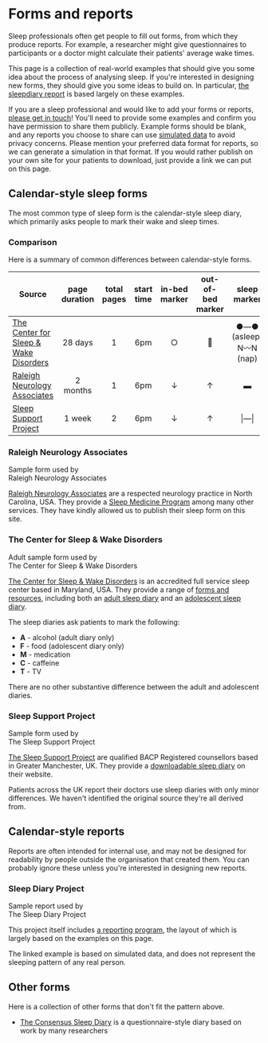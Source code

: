 # Forms and reports

Sleep professionals often get people to fill out forms, from which they produce reports.  For example, a researcher might give questionnaires to participants or a doctor might calculate their patients' average wake times.

This page is a collection of real-world examples that should give you some idea about the process of analysing sleep.  If you're interested in designing new forms, they should give you some ideas to build on.  In particular, [the sleepdiary report](/report) is based largely on these examples.

If you are a sleep professional and would like to add your forms or reports, [please get in touch](https://github.com/sleepdiary/docs/issues/new?title=Please+add+my+forms+or+reports)!  You'll need to provide some examples and confirm you have permission to share them publicly.  Example forms should be blank, and any reports you choose to share can use [simulated data](../patterns/simulate.html) to avoid privacy concerns.  Please mention your preferred data format for reports, so we can generate a simulation in that format.  If you would rather publish on your own site for your patients to download, just provide a link we can put on this page.

## Calendar-style sleep forms

The most common type of sleep form is the calendar-style sleep diary, which primarily asks people to mark their wake and sleep times.

### Comparison

Here is a summary of common differences between calendar-style forms.

<div class="official-forms">

| Source      | page duration | total pages | start time | in-bed marker | out-of-bed marker | sleep marker |
| ----------- | ------------- | ----------- | -----------| ---------------- | -------------------- | --------------- |
| [The Center for Sleep & Wake Disorders](#the-center-for-sleep-wake-disorders) | 28 days | 1 | 6pm | ○ | 🌅 | ●―● (asleep) <br/> N〰N (nap) |
| [Raleigh Neurology Associates](#raleigh-neurology-associates) | 2 months | 1 | 6pm | &darr; | &uarr; | ▬ |
| [Sleep Support Project](#sleep-support-project) | 1 week | 2 | 6pm | &darr; | &uarr; | &#x7c;―&#x7c; |

</div>

### Raleigh Neurology Associates

<ImageFrame link="/create/forms/Raleigh_Neurology_Sleep_Chart_blank.pdf" thumb="/create/forms/Raleigh_Neurology_Sleep_Chart_blank-thumbnail.jpg">
  Sample form used by<br>Raleigh Neurology Associates
</ImageFrame>

[Raleigh Neurology Associates](https://www.raleighneurology.com/about-us/who-we-are/) are a respected neurology practice in North Carolina, USA.  They provide a [Sleep Medicine Program](https://www.raleighneurology.com/specialties-services/sleep-medicine/) among many other services.  They have kindly allowed us to publish their sleep form on this site.

<div style="clear:both"></div>

### The Center for Sleep & Wake Disorders

<ImageFrame link="https://sleepdoc.com/wp-content/uploads/2019/10/sleep_log.pdf" thumb="/create/forms/Center for Sleep and Wake Disorders-thumbnail.jpg">
  Adult sample form used by<br>The Center for Sleep & Wake Disorders
</ImageFrame>

[The Center for Sleep & Wake Disorders](https://sleepdoc.com/) is an accredited full service sleep center based in Maryland, USA.  They provide a range of [forms and resources](https://sleepdoc.com/forms), including both an [adult sleep diary](https://sleepdoc.com/wp-content/uploads/2019/10/sleep_log.pdf) and an [adolescent sleep diary](https://sleepdoc.com/wp-content/uploads/2019/10/Sleep-log-adolescent.pdf).

The sleep diaries ask patients to mark the following:

* <strong>A</strong> - alcohol (adult diary only)
* <strong>F</strong> - food (adolescent diary only)
* <strong>M</strong> - medication
* <strong>C</strong> - caffeine
* <strong>T</strong> - TV

There are no other substantive difference between the adult and adolescent diaries.

<div style="clear:both"></div>

### Sleep Support Project

<ImageFrame link="https://sleepsupportproject.org/wp-content/uploads/2020/11/sleep-diary-BLANK.pdf" thumb="/create/forms/Sleep Support Project-thumbnail.jpg">
  Sample form used by<br>The Sleep Support Project
</ImageFrame>

[The Sleep Support Project](https://sleepsupportproject.org/about/) are qualified BACP Registered counsellors based in Greater Manchester, UK.  They provide a [downloadable sleep diary](https://sleepsupportproject.org/sleep-diary-2/) on their website.

Patients across the UK report their doctors use sleep diaries with only minor differences.  We haven't identified the original source they're all derived from.

<div style="clear:both"></div>

## Calendar-style reports

Reports are often intended for internal use, and may not be designed for readability by people outside the organisation that created them.  You can probably ignore these unless you're interested in designing new reports.

### Sleep Diary Project

<ImageFrame link="https://sleepdiary.github.io/report/Example%20report.pdf" thumb="/create/forms/Sleep Diary Report-thumbnail.jpg">
  Sample report used by<br>The Sleep Diary Project
</ImageFrame>

This project itself includes [a reporting program](https://sleepdiary.github.io/report/), the layout of which is largely based on the examples on this page.

The linked example is based on simulated data, and does not represent the sleeping pattern of any real person.

<div style="clear:both"></div>

## Other forms

Here is a collection of other forms that don't fit the pattern above.

* [The Consensus Sleep Diary](https://academic.oup.com/sleep/article/35/2/287/2558899) is a questionnaire-style diary based on work by many researchers

<style>
.official-forms td:not(:nth-child(1)) {
  text-align: center;
}
</style>

